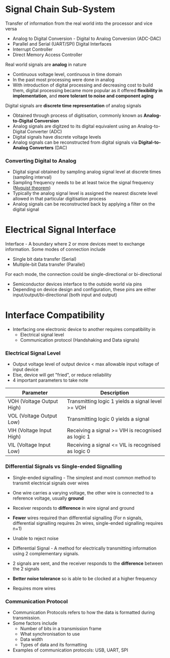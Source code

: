 # Signal Chain Sub-System

Transfer of information from the real world into the processor and vice versa

-   Analog to Digital Conversion - Digital to Analog Conversion (ADC-DAC)
-   Parallel and Serial (UART/SPI) Digital Interfaces
-   Interrupt Controller
-   Direct Memory Access Controller

Real world signals are **analog** in nature

-   Continuous voltage level, continuous in time domain
-   In the past most processing were done in analog
-   With introduction of digital processing and decreasing cost to build them, digital processing became more popular as it offered **flexibility in implementation**, and **more tolerant to noise and component aging**

Digital signals are **discrete time representation** of analog signals

-   Obtained through process of digitisation, commonly known as **Analog-to-Digital Conversion**
-   Analog signals are digitzed to its digital equivalent using an Analog-to-Digital Converter (ADC)
-   Digital signals have discrete voltage levels
-   Analog signals can be reconstructed from digital signals via **Digital-to-Analog Converters** (DAC)

### Converting Digital to Analog

-   Digital signal obtained by sampling analog signal level at discrete times (sampling interval)
-   Sampling frequency needs to be at least twice the signal frequency ([Nyquist theorem](https://en.wikipedia.org/wiki/Nyquist%E2%80%93Shannon_sampling_theorem))
-   Typically the analog signal level is assigned the nearest discrete level allowed in that particular digitisation process
-   Analog signals can be reconstructed back by applying a filter on the digital signal

# Electrical Signal Interface

Interface - A boundary where 2 or more devices meet to exchange information. Some modes of connection include

-   Single bit data transfer (Serial)
-   Multiple-bit Data transfer (Parallel)

For each mode, the connection could be single-directional or bi-directional

-   Semiconductor devices interface to the outside world via pins
-   Depending on device design and configuration, these pins are either input/output/bi-directional (both input and output)

# Interface Compatibility

-   Interfacing one electronic device to another requires compatibility in
    -   Electrical signal level
    -   Communication protocol (Handshaking and Data signals)

### Electrical Signal Level

-   Output voltage level of output device < max allowable input voltage of input device
-   Else, device will get "fried", or reduce reliability
-   4 important parameters to take note

| Parameter                 | Description                                        |
| ------------------------- | -------------------------------------------------- |
| VOH (Voltage Output High) | Transmitting logic 1 yields a signal level >= VOH  |
| VOL (Voltage Output Low)  | Transmitting logic 0 yields a signal               |
| VIH (Voltage Input High)  | Receiving a signal >= VIH is recognised as logic 1 |
| VIL (Voltage Input Low)   | Receiving a signal <= VIL is recognised as logic 0 |

### Differential Signals vs Single-ended Signalling

-   Single-ended signalling - The simplest and most common method to transmit electrical signals over wires
-   One wire carries a varying voltage, the other wire is connected to a reference voltage, usually **ground**
-   Receiver responds to **difference** in wire signal and ground
-   **Fewer** wires required than differential signalling (For n signals, differential signalling requires 2n wires, single-ended signalling requires n+1)
-   Unable to reject noise

-   Differential Signal - A method for electrically transmitting information using 2 complementary signals.
-   2 signals are sent, and the receiver responds to the **difference** between the 2 signals
-   **Better noise tolerance** so is able to be clocked at a higher frequency
-   Requires more wires

### Communication Protocol

-   Communication Protocols refers to how the data is formatted during transmission.
-   Some factors include
    -   Number of bits in a transmission frame
    -   What synchronisation to use
    -   Data width
    -   Types of data and its formatting
-   Examples of communication protocols: USB, UART, SPI
